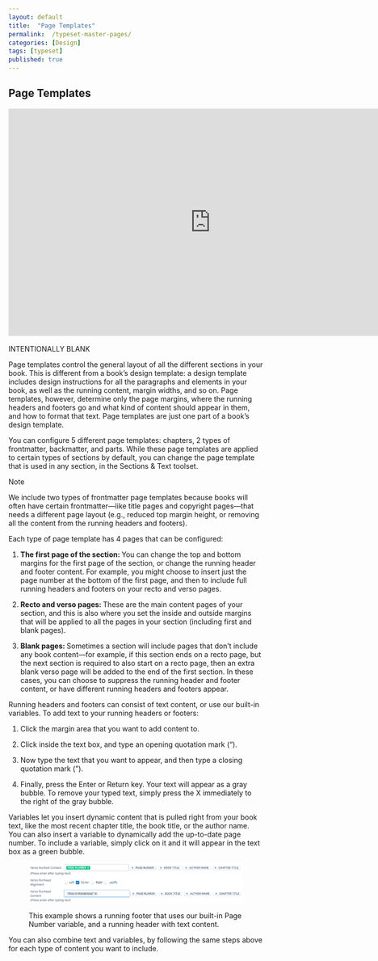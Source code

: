 ```yaml
---
layout: default
title:  "Page Templates"
permalink:  /typeset-master-pages/
categories: [Design]
tags: [typeset]
published: true
---
```


<section data-type="chapter" class="hsecchapter" data-hederis-type="hsecchapter" id="typeset-master-pages" data-pi-attrs="id: typeset-master-pages; data-tags: typeset;" role="doc-chapter" data-tags="typeset" data-author-name=" " data-book-title=" " title="Page Templates"><h1 data-hederis-type="hblkchaptitle" class="hblkchaptitle" id="psh4cGCOv">Page Templates</h1><iframe width="800" height="450" src="https://www.youtube.com/embed/OVFvTesq8-E" frameborder="0" allow="accelerometer;" autoplay="" encrypted-media="" gyroscope="" picture-in-picture="" allowfullscreen="" id="p05j2OdxZ"></iframe><p data-embedded-html="true" id="p4KK6t4xc">INTENTIONALLY BLANK</p><p class="hblkp" data-hederis-type="hblkp" id="pujhrmYYm">Page templates control the general layout of all the different sections in your book. This is different from a book&#8217;s design template: a design template includes design instructions for all the paragraphs and elements in your book, as well as the running content, margin widths, and so on. Page templates, however,  determine only the page margins, where the running headers and footers go and what kind of content should appear in them, and how to format that text. Page templates are just one part of a book&#8217;s design template.</p><p class="hblkp" data-hederis-type="hblkp" id="pRtcCg9lu">You can configure 5 different page templates: chapters, 2 types of frontmatter, backmatter, and parts. While these page templates are applied to certain types of sections by default, you can change the page template that is used in any section, in the Sections &amp; Text toolset.</p><aside class="hwprbox box" data-hederis-type="hwprbox" id="p1U14hncY" data-type="sidebar"><p class="hblktype" data-hederis-type="hblktype" id="pfswrvxK5">Note</p><p class="hblkp" data-hederis-type="hblkp" id="pBgVnq3TX">We include two types of frontmatter page templates because books will often have certain frontmatter&#8212;like title pages and copyright pages&#8212;that needs a different page layout (e.g., reduced top margin height, or removing all the content from the running headers and footers). </p></aside><p class="hblkp" data-hederis-type="hblkp" id="pqDqYGapk">Each type of page template has 4 pages that can be configured:</p><ol class="hwprnumlist" data-hederis-type="hwprnumlist" id="ppdBhrwlr"><li class="hblkoli" data-hederis-type="hblkoli" id="liS8cgcqhi"><p class="hblkoli" data-hederis-type="hblklip" id="pdWvDsB72"><strong class="hspanstrong" data-hederis-type="hspanstrong" id="p1enocCw8">The first page of the section: </strong>You can change the top and bottom margins for the first page of the section, or change the running header and footer content. For example, you might choose to insert just the page number at the bottom of the first page, and then to include full running headers and footers on your recto and verso pages.</p></li><li class="hblkoli" data-hederis-type="hblkoli" id="licbWD20Q1"><p class="hblkoli" data-hederis-type="hblklip" id="pnJz1BMeo"><strong class="hspanstrong" data-hederis-type="hspanstrong" id="pUax1TugJ">Recto and verso pages: </strong>These are the main content pages of your section, and this is also where you set the inside and outside margins that will be applied to all the pages in your section (including first and blank pages).</p></li><li class="hblkoli" data-hederis-type="hblkoli" id="licyUKoZIC"><p class="hblkoli" data-hederis-type="hblklip" id="pFrwcECvF"><strong class="hspanstrong" data-hederis-type="hspanstrong" id="pJGeNnVlU">Blank pages: </strong>Sometimes a section will include pages that don&#8217;t include any book content&#8212;for example, if this section ends on a recto page, but the next section is required to also start on a recto page, then an extra blank verso page will be added to the end of the first section. In these cases, you can choose to suppress the running header and footer content, or have different running headers and footers appear.</p></li></ol><p class="hblkp" data-hederis-type="hblkp" id="pdrN5kQzD">Running headers and footers can consist of text content, or use our built-in variables. To add text to your running headers or footers:</p><ol class="hwprnumlist" data-hederis-type="hwprnumlist" id="pAtEysXFd"><li class="hblkoli" data-hederis-type="hblkoli" id="lip8FlOJbk"><p class="hblkoli" data-hederis-type="hblklip" id="pvfLN2VyU">Click the margin area that you want to add content to.</p></li><li class="hblkoli" data-hederis-type="hblkoli" id="liyutoPCaY"><p class="hblkoli" data-hederis-type="hblklip" id="pDJpzOz7u">Click inside the text box, and type an opening quotation mark (&#8220;).</p></li><li class="hblkoli" data-hederis-type="hblkoli" id="liZAopzWlN"><p class="hblkoli" data-hederis-type="hblklip" id="paMETfVcK">Now type the text that you want to appear, and then type a closing quotation mark (&#8221;).</p></li><li class="hblkoli" data-hederis-type="hblkoli" id="liK0umW25Z"><p class="hblkoli" data-hederis-type="hblklip" id="pU0l0zkSi">Finally, press the Enter or Return key. Your text will appear as a gray bubble. To remove your typed text, simply press the X immediately to the right of the gray bubble.</p></li></ol><p class="hblkp" data-hederis-type="hblkp" id="pYASvFWMj">Variables let you insert dynamic content that is pulled right from your book text, like the most recent chapter title, the book title, or the author name. You can also insert a variable to dynamically add the up-to-date page number. To include a variable, simply click on it and it will appear in the text box as a green bubble.</p><figure class="hwprfig" data-hederis-type="hwprfig" id="p52LOK767"><img data-hederis-type="hblkimg" class="hblkimg" id="p7ZoZPlRh" src="/images/runheadfoot.png" data-img-src="runheadfoot.png"/><p class="hblkcaption" data-hederis-type="hblkcaption" id="pM5c1r6Xp">This example shows a running footer that uses our built-in Page Number variable, and a running header with text content.</p></figure><p class="hblkp" data-hederis-type="hblkp" id="pGWWffqYY">You can also combine text and variables, by following the same steps above for each type of content you want to include.</p></section>